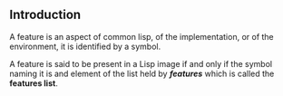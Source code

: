 

## Introduction

A feature is an aspect of common lisp, of the implementation, or of the environment, it
is identified by a symbol.

A feature is said to be present in a Lisp image if and only if the symbol naming it is
and element of the list held by ***features*** which is called the **features list**.

